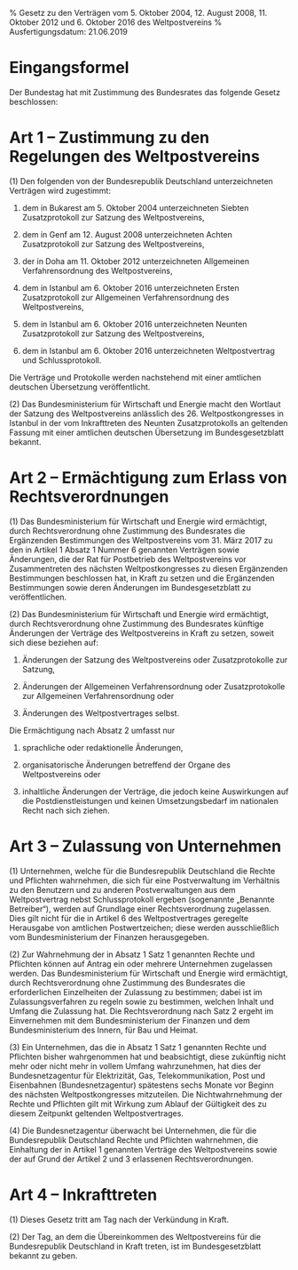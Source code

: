 % Gesetz zu den Verträgen vom 5. Oktober 2004, 12. August 2008, 11. Oktober 2012 und 6. Oktober 2016 des Weltpostvereins
% Ausfertigungsdatum: 21.06.2019
 
# Eingangsformel

Der Bundestag hat mit Zustimmung des Bundesrates das folgende Gesetz beschlossen:

# Art 1 – Zustimmung zu den Regelungen des Weltpostvereins

(1) Den folgenden von der Bundesrepublik Deutschland unterzeichneten Verträgen wird zugestimmt:  

1. dem in Bukarest am 5. Oktober 2004 unterzeichneten Siebten Zusatzprotokoll zur Satzung des Weltpostvereins,

2. dem in Genf am 12. August 2008 unterzeichneten Achten Zusatzprotokoll zur Satzung des Weltpostvereins,

3. der in Doha am 11. Oktober 2012 unterzeichneten Allgemeinen Verfahrensordnung des Weltpostvereins,

4. dem in Istanbul am 6. Oktober 2016 unterzeichneten Ersten Zusatzprotokoll zur Allgemeinen Verfahrensordnung des Weltpostvereins,

5. dem in Istanbul am 6. Oktober 2016 unterzeichneten Neunten Zusatzprotokoll zur Satzung des Weltpostvereins,

6. dem in Istanbul am 6. Oktober 2016 unterzeichneten Weltpostvertrag und Schlussprotokoll.

Die Verträge und Protokolle werden nachstehend mit einer amtlichen deutschen Übersetzung veröffentlicht.

(2) Das Bundesministerium für Wirtschaft und Energie macht den Wortlaut der Satzung des Weltpostvereins anlässlich des 26. Weltpostkongresses in Istanbul in der vom Inkrafttreten des Neunten Zusatzprotokolls an geltenden Fassung mit einer amtlichen deutschen Übersetzung im Bundesgesetzblatt bekannt.

# Art 2 – Ermächtigung zum Erlass von Rechtsverordnungen

(1) Das Bundesministerium für Wirtschaft und Energie wird ermächtigt, durch Rechtsverordnung ohne Zustimmung des Bundesrates die Ergänzenden Bestimmungen des Weltpostvereins vom 31. März 2017 zu den in Artikel 1 Absatz 1 Nummer 6 genannten Verträgen sowie Änderungen, die der Rat für Postbetrieb des Weltpostvereins vor Zusammentreten des nächsten Weltpostkongresses zu diesen Ergänzenden Bestimmungen beschlossen hat, in Kraft zu setzen und die Ergänzenden Bestimmungen sowie deren Änderungen im Bundesgesetzblatt zu veröffentlichen.

(2) Das Bundesministerium für Wirtschaft und Energie wird ermächtigt, durch Rechtsverordnung ohne Zustimmung des Bundesrates künftige Änderungen der Verträge des Weltpostvereins in Kraft zu setzen, soweit sich diese beziehen auf:

1. Änderungen der Satzung des Weltpostvereins oder Zusatzprotokolle zur Satzung,

2. Änderungen der Allgemeinen Verfahrensordnung oder Zusatzprotokolle zur Allgemeinen Verfahrensordnung oder

3. Änderungen des Weltpostvertrages selbst.

Die Ermächtigung nach Absatz 2 umfasst nur

1. sprachliche oder redaktionelle Änderungen,

2. organisatorische Änderungen betreffend der Organe des Weltpostvereins oder

3. inhaltliche Änderungen der Verträge, die jedoch keine Auswirkungen auf die Postdienstleistungen und keinen Umsetzungsbedarf im nationalen Recht nach sich ziehen.

# Art 3 – Zulassung von Unternehmen

(1) Unternehmen, welche für die Bundesrepublik Deutschland die Rechte und Pflichten wahrnehmen, die sich für eine Postverwaltung im Verhältnis zu den Benutzern und zu anderen Postverwaltungen aus dem Weltpostvertrag nebst Schlussprotokoll ergeben (sogenannte „Benannte Betreiber“), werden auf Grundlage einer Rechtsverordnung zugelassen. Dies gilt nicht für die in Artikel 6 des Weltpostvertrages geregelte Herausgabe von amtlichen Postwertzeichen; diese werden ausschließlich vom Bundesministerium der Finanzen herausgegeben.

(2) Zur Wahrnehmung der in Absatz 1 Satz 1 genannten Rechte und Pflichten können auf Antrag ein oder mehrere Unternehmen zugelassen werden. Das Bundesministerium für Wirtschaft und Energie wird ermächtigt, durch Rechtsverordnung ohne Zustimmung des Bundesrates die erforderlichen Einzelheiten der Zulassung zu bestimmen; dabei ist im Zulassungsverfahren zu regeln sowie zu bestimmen, welchen Inhalt und Umfang die Zulassung hat. Die Rechtsverordnung nach Satz 2 ergeht im Einvernehmen mit dem Bundesministerium der Finanzen und dem Bundesministerium des Innern, für Bau und Heimat.

(3) Ein Unternehmen, das die in Absatz 1 Satz 1 genannten Rechte und Pflichten bisher wahrgenommen hat und beabsichtigt, diese zukünftig nicht mehr oder nicht mehr in vollem Umfang wahrzunehmen, hat dies der Bundesnetzagentur für Elektrizität, Gas, Telekommunikation, Post und Eisenbahnen (Bundesnetzagentur) spätestens sechs Monate vor Beginn des nächsten Weltpostkongresses mitzuteilen. Die Nichtwahrnehmung der Rechte und Pflichten gilt mit Wirkung zum Ablauf der Gültigkeit des zu diesem Zeitpunkt geltenden Weltpostvertrages.

(4) Die Bundesnetzagentur überwacht bei Unternehmen, die für die Bundesrepublik Deutschland Rechte und Pflichten wahrnehmen, die Einhaltung der in Artikel 1 genannten Verträge des Weltpostvereins sowie der auf Grund der Artikel 2 und 3 erlassenen Rechtsverordnungen.

# Art 4 – Inkrafttreten

(1) Dieses Gesetz tritt am Tag nach der Verkündung in Kraft.

(2) Der Tag, an dem die Übereinkommen des Weltpostvereins für die Bundesrepublik Deutschland in Kraft treten, ist im Bundesgesetzblatt bekannt zu geben.
